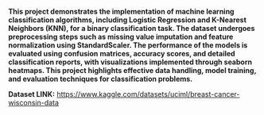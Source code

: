 **This project demonstrates the implementation of machine learning classification algorithms, including Logistic Regression and K-Nearest Neighbors (KNN), for a binary classification task. 
The dataset undergoes preprocessing steps such as missing value imputation and feature normalization using StandardScaler. 
The performance of the models is evaluated using confusion matrices, accuracy scores, and detailed classification reports, with visualizations implemented through seaborn heatmaps. 
This project highlights effective data handling, model training, and evaluation techniques for classification problems.**

**Dataset LINK:** https://www.kaggle.com/datasets/uciml/breast-cancer-wisconsin-data 
